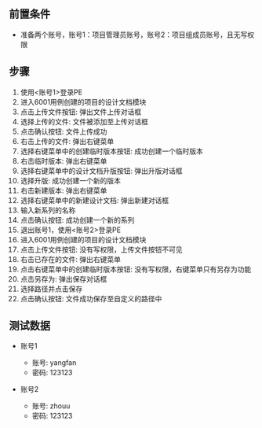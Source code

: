 ## 前置条件

- 准备两个账号，账号1：项目管理员账号，账号2：项目组成员账号，且无写权限

## 步骤

1. 使用<账号1>登录PE
2. 进入6001用例创建的项目的设计文档模块
3. 点击上传文件按钮: 弹出文件上传对话框
4. 选择上传的文件: 文件被添加至上传对话框
5. 点击确认按钮: 文件上传成功
6. 右击上传的文件: 弹出右键菜单
7. 选择右键菜单中的创建临时版本按钮: 成功创建一个临时版本
8. 右击临时版本: 弹出右键菜单
9. 选择右键菜单中的设计文档升版按钮: 弹出升版对话框
10. 选择升版: 成功创建一个新的版本
11. 右击新建版本: 弹出右键菜单
12. 选择右键菜单中的新建设计文档: 弹出新建对话框
13. 输入新系列的名称
14. 点击确认按钮: 成功创建一个新的系列
15. 退出账号1，使用<账号2>登录PE
16. 进入6001用例创建的项目的设计文档模块
17. 点击上传文件按钮: 没有写权限，上传文件按钮不可见
18. 右击已存在的文件: 弹出右键菜单
19. 点击右键菜单中的创建临时版本按钮: 没有写权限，右键菜单只有另存为功能
20. 点击另存为: 弹出保存对话框
21. 选择路径并点击保存
22. 点击确认按钮: 文件成功保存至自定义的路径中

## 测试数据

- 账号1
	- 账号: yangfan
	- 密码: 123123

- 账号2
	- 账号: zhouu
	- 密码: 123123
